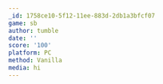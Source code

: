 ```yaml
---
_id: 1758ce10-5f12-11ee-883d-2db1a3bfcf07
game: sb
author: tumble
date: ''
score: '100'
platform: PC
method: Vanilla
media: hi
---
```



